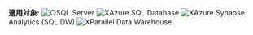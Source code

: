 <Token>**適用対象:** ![○](media/yes-icon.png)SQL Server ![X](media/no-icon.png)Azure SQL Database ![X](media/no-icon.png)Azure Synapse Analytics (SQL DW) ![X](media/no-icon.png)Parallel Data Warehouse </Token>
